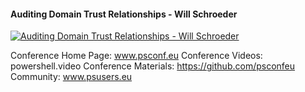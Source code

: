 ﻿#### Auditing Domain Trust Relationships - Will Schroeder

[![Auditing Domain Trust Relationships - Will Schroeder](https://i4.ytimg.com/vi/KRqZIu9MuNk/hqdefault.jpg "Auditing Domain Trust Relationships - Will Schroeder")](https://www.youtube.com/watch?v=KRqZIu9MuNk)

Conference Home Page: www.psconf.eu
Conference Videos: powershell.video
Conference Materials: https://github.com/psconfeu
Community: www.psusers.eu


